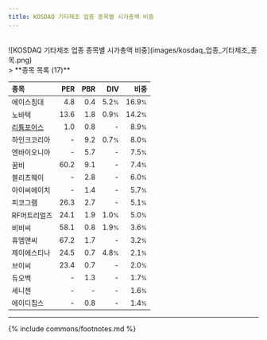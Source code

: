 ```yaml
---
title: KOSDAQ 기타제조 업종 종목별 시가총액 비중
---
```

<br>
![KOSDAQ 기타제조 업종 종목별 시가총액 비중](images/kosdaq_업종_기타제조_종목.png)
<br>
> **종목 목록 (17)**<a id="list"></a>

| **종목** | **PER** | **PBR** | **DIV** | **비중** |
| :------- | ------: | ------: | ------: | -------: |
| 에이스침대 | 4.8 | 0.4 | 5.2<small>%</small> | 16.9<small>%</small> |
| 노바텍 | 13.6 | 1.8 | 0.9<small>%</small> | 14.2<small>%</small> |
| [리튬포어스](/073570/) | 1.0 | 0.8 | - | 8.9<small>%</small> |
| 하인크코리아 | - | 9.2 | 0.7<small>%</small> | 8.0<small>%</small> |
| 엔바이오니아 | - | 5.7 | - | 7.5<small>%</small> |
| 꿈비 | 60.2 | 9.1 | - | 7.4<small>%</small> |
| 블리츠웨이 | - | 2.8 | - | 6.0<small>%</small> |
| 아이씨에이치 | - | 1.4 | - | 5.7<small>%</small> |
| 피코그램 | 26.3 | 2.7 | - | 5.1<small>%</small> |
| RF머트리얼즈 | 24.1 | 1.9 | 1.0<small>%</small> | 5.0<small>%</small> |
| 비비씨 | 58.1 | 0.8 | 1.9<small>%</small> | 3.6<small>%</small> |
| 휴엠앤씨 | 67.2 | 1.7 | - | 3.2<small>%</small> |
| 제이에스티나 | 24.5 | 0.7 | 4.8<small>%</small> | 2.1<small>%</small> |
| 브이씨 | 23.4 | 0.7 | - | 2.0<small>%</small> |
| 듀오백 | - | 1.3 | - | 1.7<small>%</small> |
| 세니젠 | - | - | - | 1.6<small>%</small> |
| 에이디칩스 | - | 0.8 | - | 1.4<small>%</small> |

---
{% include commons/footnotes.md %}
